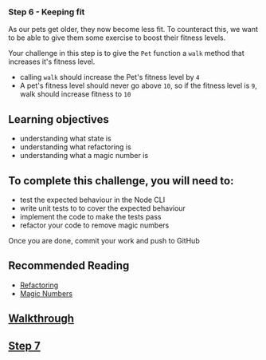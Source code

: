 ### Step 6 - Keeping fit

As our pets get older, they now become less fit. To counteract this, we want to be able to give them some exercise to boost their fitness levels.

Your challenge in this step is to give the `Pet` function a `walk` method that increases it's fitness level.

- calling `walk` should increase the Pet's fitness level by `4`
- A pet's fitness level should never go above `10`, so if the fitness level is `9`, walk should increase fitness to `10`

## Learning objectives
- understanding what state is
- understanding what refactoring is
- understanding what a magic number is

##  To complete this challenge, you will need to:
- test the expected behaviour in the Node CLI
- write unit tests to to cover the expected behaviour
- implement the code to make the tests pass
- refactor your code to remove magic numbers

Once you are done, commit your work and push to GitHub

## Recommended Reading
- [Refactoring](https://www.agilealliance.org/glossary/refactoring)
- [Magic Numbers](http://www.codereadability.com/is-two-a-magic-number-in-programming/)

## [Walkthrough](./Walkthrough/step6.md)

## [Step 7](step7.md)
